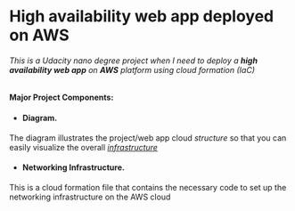 # High availability web app deployed on AWS

###### This is a Udacity nano degree project when I need to deploy a **high availability web app** on **AWS** platform using _cloud formation_ (IaC)

#### Major Project Components:

- #### Diagram.
The diagram illustrates the project/web app cloud _structure_ so that you can easily visualize the overall [_infrastructure_](https://www.github.com/ansdb/High-availability-web-app-deployed-on-AWS/#The-project-Diagram)

- #### Networking Infrastructure.
This is a cloud formation file that contains the necessary code to set up the networking infrastructure on the AWS cloud
